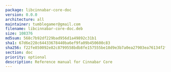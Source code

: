 ```yaml
---
package: libcinnabar-core-doc
version: 0.0.0
architecture: all
maintainer: tumblegamer@gmail.com
filename: libcinnabar-core-doc.deb
size: 108376
md5sum: 568c7b92df229bad956d1a49892c31b1
sha1: 67d6e228c64433678440ba6ef9fa09b450600c83
sha256: f22fe850092e82c8799558bdb8fe157555be18d9e3b7a0ea27903ea76134f2fb
section: doc
priority: optional
description: Reference manual for Cinnabar Core
---
```

